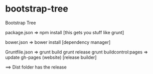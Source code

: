 # bootstrap-tree
Bootstrap Tree

package.json =>
npm install
[this gets you stuff like grunt] 

bower.json =>
bower install
[dependency manager]

Gruntfile.json =>
grunt build
grunt release
grunt buildcontrol:pages => update gh-pages (website)
[release builder]

==> Dist folder has the release